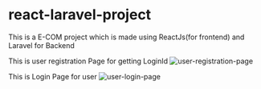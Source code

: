 # react-laravel-project
This is a E-COM project which is made using ReactJs(for frontend) and Laravel for Backend


This is user registration Page for getting LoginId
![user-registration-page](https://user-images.githubusercontent.com/84554008/122893826-4d2e4380-d364-11eb-96d9-7f28e90b39f6.png)

This is Login Page for user
![user-login-page](https://user-images.githubusercontent.com/84554008/122893875-56b7ab80-d364-11eb-9a40-479ba6b8674e.png)
